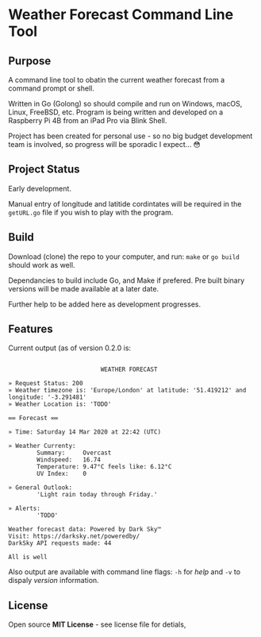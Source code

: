 
# Weather Forecast Command Line Tool

## Purpose

A command line tool to obatin the current weather forecast from a command prompt
or shell. 

Written in Go (Golong) so should compile and run on Windows, macOS, Linux, 
FreeBSD, etc. Program is being written and developed on a Raspberry Pi 4B from
an iPad Pro via Blink Shell.

Project has been created for personal use - so no big budget development team
is involved, so progress will be sporadic I expect... 😳

## Project Status

Early development. 

Manual entry of longitude and latitide cordintates will be required in 
the `getURL.go` file if you wish to play with the program.

## Build

Download (clone) the repo to your computer, and run: `make` or `go build` should 
work as well.

Dependancies to build include Go, and Make if prefered. Pre built binary versions 
 will be made available at a later date.

Further help to be added here as development progresses.


## Features

Current output (as of version 0.2.0 is:
```

                          WEATHER FORECAST
                    
» Request Status: 200
» Weather timezone is: 'Europe/London' at latitude: '51.419212' and longitude: '-3.291481'
» Weather Location is: 'TODO'

∞∞ Forecast ∞∞

» Time: Saturday 14 Mar 2020 at 22:42 (UTC)

» Weather Currenty:
        Summary:     Overcast
        Windspeed:   16.74
        Temperature: 9.47°C feels like: 6.12°C
        UV Index:    0

» General Outlook:
        'Light rain today through Friday.'

» Alerts:
        'TODO'

Weather forecast data: Powered by Dark Sky™
Visit: https://darksky.net/poweredby/
DarkSky API requests made: 44

All is well
```

Also output are available with command line flags: `-h` for *help* and 
`-v` to dispaly *version* information.


## License

Open source **MIT License** - see license file for detials,

